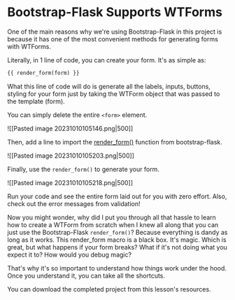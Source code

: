 # Bootstrap-Flask Supports WTForms

One of the main reasons why we're using Bootstrap-Flask in this project is because it has one of the most convenient methods for generating forms with WTForms.

Literally, in 1 line of code, you can create your form. It's as simple as:
```html
{‌{ render_form(form) }}
```

What this line of code will do is generate all the labels, inputs, buttons, styling for your form just by taking the WTForm object that was passed to the template (form).

You can simply delete the entire `<form>` element.

![[Pasted image 20231010105146.png|500]]

Then, add a line to import the [render_form()](https://bootstrap-flask.readthedocs.io/en/stable/macros/#render-form) function from bootstrap-flask.

![[Pasted image 20231010105203.png|500]]

Finally, use the `render_form()` to generate your form.

![[Pasted image 20231010105218.png|500]]

Run your code and see the entire form laid out for you with zero effort. Also, check out the error messages from validation!

Now you might wonder, why did I put you through all that hassle to learn how to create a WTForm from scratch when I knew all along that you can just use the Bootstrap-Flask `render_form()`? Because everything is dandy as long as it works. This render_form macro is a black box. It's magic. Which is great, but what happens if your form breaks? What if it's not doing what you expect it to? How would you debug magic?

That's why it's so important to understand how things work under the hood. Once you understand it, you can take all the shortcuts.

You can download the completed project from this lesson's resources.